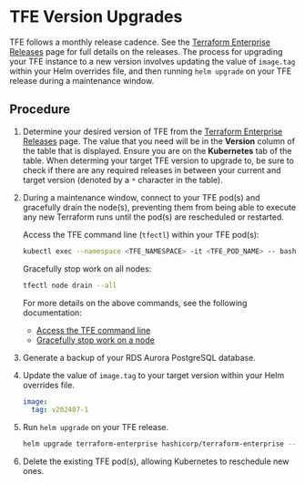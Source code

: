 # TFE Version Upgrades

TFE follows a monthly release cadence. See the [Terraform Enterprise Releases](https://developer.hashicorp.com/terraform/enterprise/releases) page for full details on the releases. The process for upgrading your TFE instance to a new version involves updating the value of `image.tag` within your Helm overrides file, and then running `helm upgrade` on your TFE release during a maintenance window.

## Procedure

1. Determine your desired version of TFE from the [Terraform Enterprise Releases](https://developer.hashicorp.com/terraform/enterprise/releases) page. The value that you need will be in the **Version** column of the table that is displayed. Ensure you are on the **Kubernetes** tab of the table. When determing your target TFE version to upgrade to, be sure to check if there are any required releases in between your current and target version (denoted by a `*` character in the table).

2. During a maintenance window, connect to your TFE pod(s) and gracefully drain the node(s), preventing them from being able to execute any new Terraform runs until the pod(s) are rescheduled or restarted.
   
   Access the TFE command line (`tfectl`) within your TFE pod(s):
   
   ```sh
   kubectl exec --namespace <TFE_NAMESPACE> -it <TFE_POD_NAME> -- bash
   ```

   Gracefully stop work on all nodes:
   
   ```sh
   tfectl node drain --all
   ```

   For more details on the above commands, see the following documentation:
    - [Access the TFE command line](https://developer.hashicorp.com/terraform/enterprise/flexible-deployments/admin/admin-cli/cli-access)
    - [Gracefully stop work on a node](https://developer.hashicorp.com/terraform/enterprise/flexible-deployments/admin/admin-cli/admin-cli#gracefully-stop-work-on-a-node)

3. Generate a backup of your RDS Aurora PostgreSQL database.

4. Update the value of `image.tag` to your target version within your Helm overrides file.

   ```yaml
   image:
     tag: v202407-1
   ```

5. Run `helm upgrade` on your TFE release.

   ```sh
   helm upgrade terraform-enterprise hashicorp/terraform-enterprise --namespace <TFE_NAMESPACE> --values /path/to/tfe_helm_overrides.yaml
   ```

6. Delete the existing TFE pod(s), allowing Kubernetes to reschedule new ones.